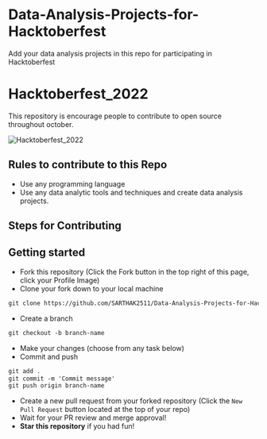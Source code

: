 # Data-Analysis-Projects-for-Hacktoberfest
Add your data analysis projects in this repo for participating in Hacktoberfest

# Hacktoberfest_2022

This repository is encourage people to contribute to open source throughout october.

![ Hacktoberfest_2022](https://user-images.githubusercontent.com/60610128/193233241-0ed224b3-d193-4fd0-9ecc-8420621c0029.png)

## Rules to contribute to this Repo

- Use any programming language
- Use any data analytic tools and techniques and create data analysis projects.


## Steps for Contributing

## Getting started

- Fork this repository (Click the Fork button in the top right of this page, click your Profile Image)
- Clone your fork down to your local machine

```markdown
git clone https://github.com/SARTHAK2511/Data-Analysis-Projects-for-Hacktoberfest.git
```

- Create a branch

```markdown
git checkout -b branch-name
```

- Make your changes (choose from any task below)
- Commit and push

```markdown
git add .
git commit -m 'Commit message'
git push origin branch-name
```

- Create a new pull request from your forked repository (Click the `New Pull Request` button located at the top of your repo)
- Wait for your PR review and merge approval!
- **Star this repository** if you had fun!
